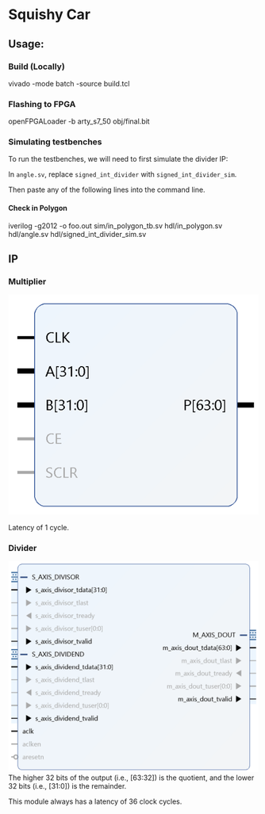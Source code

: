 # Squishy Car

## Usage:

### Build (Locally)

vivado -mode batch -source build.tcl

### Flashing to FPGA

openFPGALoader -b arty_s7_50 obj/final.bit

### Simulating testbenches

To run the testbenches, we will need to first simulate the divider IP:

In `angle.sv`, replace `signed_int_divider`  with `signed_int_divider_sim`.

Then paste any of the following lines into the command line.

#### Check in Polygon

iverilog -g2012 -o foo.out sim/in_polygon_tb.sv hdl/in_polygon.sv hdl/angle.sv hdl/signed_int_divider_sim.sv

## IP

### Multiplier

![Multiplier](signed_int_multiplier.png)

Latency of 1 cycle.

### Divider

![Divider](signed_int_divider.png)
The higher 32 bits of the output (i.e., [63:32]) is the quotient, and the lower 32 bits (i.e., [31:0]) is the remainder.

This module always has a latency of 36 clock cycles.